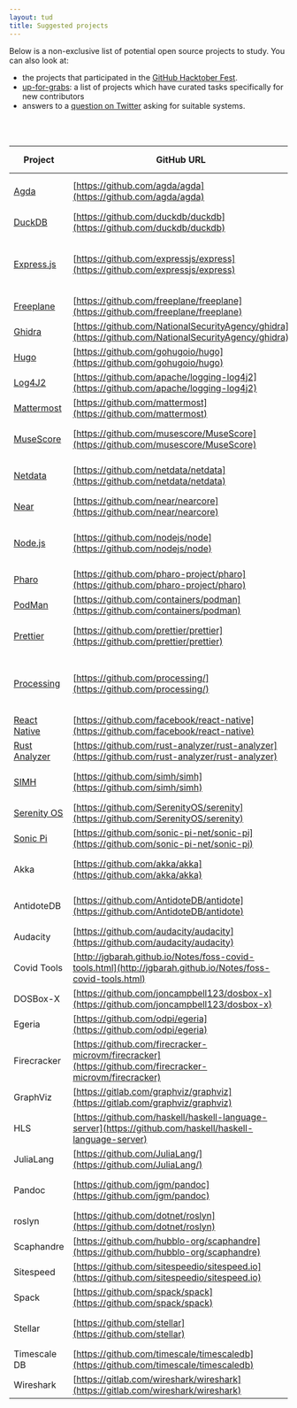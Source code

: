 ```yaml
---
layout: tud
title: Suggested projects
---
```


Below is a non-exclusive list of potential open source projects to study.
You can also look at:

- the projects that participated in the [GitHub Hacktober Fest](https://github.com/topics/hacktoberfest).
- [up-for-grabs](https://up-for-grabs.net/#/): a list of projects which have curated tasks specifically for new contributors
- answers to a [question on Twitter](https://twitter.com/avandeursen/status/1491146678539550720) asking for suitable systems.

<br/>
<br/>

| Project | GitHub URL | Remarks | Proposed by |
|--|--|--|--|
| [Agda](https://wiki.portal.chalmers.se/agda/pmwiki.php) | [https://github.com/agda/agda](https://github.com/agda/agda) | Type theory, theorem prover | Jesper Cockx |
| [DuckDB](https://duckdb.org) | [https://github.com/duckdb/duckdb](https://github.com/duckdb/duckdb) | In-process SQL OLAP DB | Arjen de Vries |
| [Express.js](https://expressjs.com/) | [https://github.com/expressjs/express](https://github.com/expressjs/express) | Back-end web application framework for Node.js | Diomidis Spinellis
| [Freeplane](https://www.freeplane.org/) | [https://github.com/freeplane/freeplane](https://github.com/freeplane/freeplane) | Mind map editor | Diomidis Spinellis
| [Ghidra](https://www.nsa.gov/ghidra) | [https://github.com/NationalSecurityAgency/ghidra](https://github.com/NationalSecurityAgency/ghidra) | Security, decompilation | Arie van Deursen
| [Hugo](https://gohugo.io) | [https://github.com/gohugoio/hugo](https://github.com/gohugoio/hugo) | Variability | Xavier Devroey
| [Log4J2](https://logging.apache.org/log4j/2.x/) | [https://github.com/apache/logging-log4j2](https://github.com/apache/logging-log4j2) | Security, performance | Arie van Deursen
| [Mattermost](https://mattermost.com) | [https://github.com/mattermost](https://github.com/mattermost) | Collaboration | Zef Hemel
| [MuseScore](https://musescore.org/en) | [https://github.com/musescore/MuseScore](https://github.com/musescore/MuseScore) | Music composition and notation | Diomidis Spinellis
| [Netdata](https://www.netdata.cloud/) | [https://github.com/netdata/netdata](https://github.com/netdata/netdata) | Real time OS metrics display | Diomidis Spinellis
| [Near](https://near.org) | [https://github.com/near/nearcore](https://github.com/near/nearcore) | Smart contracts | Arie van Deursen |
| [Node.js](https://nodejs.org/) | [https://github.com/nodejs/node](https://github.com/nodejs/node) | Back-end JavaScript runtime environment | Diomidis Spinellis
| [Pharo](https://pharo.org) | [https://github.com/pharo-project/pharo](https://github.com/pharo-project/pharo) | If your'e into SmallTalk | Guille Polito |
| [PodMan](https://podman.io/) | [https://github.com/containers/podman](https://github.com/containers/podman) | The New Docker | Arie van Deursen
| [Prettier](https://prettier.io/) | [https://github.com/prettier/prettier](https://github.com/prettier/prettier) | Opiniated Code Formatter | Tim van der Lippe 
| [Processing](https://processing.org/) | [https://github.com/processing/](https://github.com/processing/) | Programming language geared toward visual arts | Diomidis Spinellis
| [React Native](https://reactnative.dev/) | [https://github.com/facebook/react-native](https://github.com/facebook/react-native) | UI software framework | Diomidis Spinellis
| [Rust Analyzer](https://rust-analyzer.github.io) | [https://github.com/rust-analyzer/rust-analyzer](https://github.com/rust-analyzer/rust-analyzer) | Program analysis | Arie van Deursen
| [SIMH](http://simh.trailing-edge.com/) | [https://github.com/simh/simh](https://github.com/simh/simh) | Portable multi-system emulator | Diomidis Spinellis
| [Serenity OS](https://serenityos.org) | [https://github.com/SerenityOS/serenity](https://github.com/SerenityOS/serenity) | Retro OS experience | Brian Gianforcaro |
| [Sonic Pi](https://sonic-pi.net/) | [https://github.com/sonic-pi-net/sonic-pi](https://github.com/sonic-pi-net/sonic-pi) | Live (music) coding | Diomidis Spinellis
| Akka | [https://github.com/akka/akka](https://github.com/akka/akka) | Distribution | Burcu Kulahcioglu Ozkan
| AntidoteDB | [https://github.com/AntidoteDB/antidote](https://github.com/AntidoteDB/antidote) | Distribution | Burcu Kulahcioglu Ozkan
| Audacity | [https://github.com/audacity/audacity](https://github.com/audacity/audacity) | Audio Editor | Diomidis Spinellis
| Covid Tools | [http://jgbarah.github.io/Notes/foss-covid-tools.html](http://jgbarah.github.io/Notes/foss-covid-tools.html) | Find your favorite | Arie van Deursen
| DOSBox-X | [https://github.com/joncampbell123/dosbox-x](https://github.com/joncampbell123/dosbox-x) | | Diomidis Spinellis
| Egeria | [https://github.com/odpi/egeria](https://github.com/odpi/egeria) | ING | Arie van Deursen
| Firecracker | [https://github.com/firecracker-microvm/firecracker](https://github.com/firecracker-microvm/firecracker) | | Luís Cruz | 
| GraphViz | [https://gitlab.com/graphviz/graphviz](https://gitlab.com/graphviz/graphviz) | | Diomidis Spinellis
| HLS | [https://github.com/haskell/haskell-language-server](https://github.com/haskell/haskell-language-server) |  Haskell IDE | Leonhard Applis
| JuliaLang | [https://github.com/JuliaLang/](https://github.com/JuliaLang/) | | Arie van Deursen |
| Pandoc | [https://github.com/jgm/pandoc](https://github.com/jgm/pandoc) | Haskell document converter | Leonhard Applis
| roslyn | [https://github.com/dotnet/roslyn](https://github.com/dotnet/roslyn) | Program analysis | Arie van Deursen
| Scaphandre | [https://github.com/hubblo-org/scaphandre](https://github.com/hubblo-org/scaphandre) | Energy | Luís Cruz
| Sitespeed | [https://github.com/sitespeedio/sitespeed.io](https://github.com/sitespeedio/sitespeed.io) | | Luís Cruz
| Spack | [https://github.com/spack/spack](https://github.com/spack/spack) | Dependency management | Arie van Deursen |
| Stellar | [https://github.com/stellar](https://github.com/stellar) | Distribution | Burcu Kulahcioglu Ozkan
| Timescale DB | [https://github.com/timescale/timescaledb](https://github.com/timescale/timescaledb) | | Luís Cruz
| Wireshark | [https://gitlab.com/wireshark/wireshark](https://gitlab.com/wireshark/wireshark) | | Diomidis Spinellis

